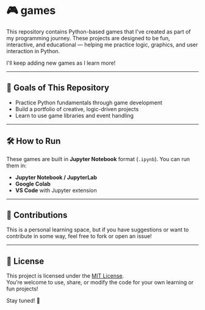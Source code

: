 # 🎮 games

This repository contains Python-based games that I’ve created as part of my programming journey. These projects are designed to be fun, interactive, and educational — helping me practice logic, graphics, and user interaction in Python.

I'll keep adding new games as I learn more!

---

## 🚀 Goals of This Repository

- Practice Python fundamentals through game development
- Build a portfolio of creative, logic-driven projects
- Learn to use game libraries and event handling

---

## 🛠 How to Run

These games are built in **Jupyter Notebook** format (`.ipynb`). You can run them in:

- **Jupyter Notebook / JupyterLab**
- **Google Colab**
- **VS Code** with Jupyter extension

---

## 🤝 Contributions

This is a personal learning space, but if you have suggestions or want to contribute in some way, feel free to fork or open an issue!

---

## 📜 License

This project is licensed under the [MIT License](LICENSE).  
You’re welcome to use, share, or modify the code for your own learning or fun projects!


Stay tuned! 🚧

